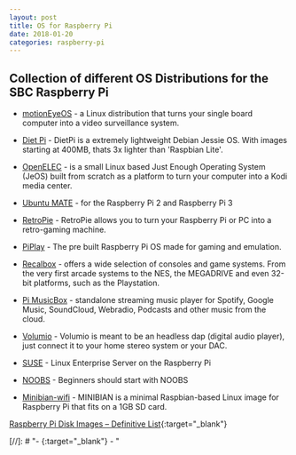 ```yaml
---
layout: post
title: OS for Raspberry Pi
date: 2018-01-20
categories: raspberry-pi
---
```


Collection of different OS Distributions for the SBC Raspberry Pi
------------
- [motionEyeOS](https://github.com/ccrisan/motioneyeos) - a Linux distribution that turns your single board computer into a video surveillance system.

- [Diet Pi](http://dietpi.com/) - DietPi is a extremely lightweight Debian Jessie OS. With images starting at 400MB, thats 3x lighter than 'Raspbian Lite'.

- [OpenELEC](http://openelec.tv/get-openelec/category/7-raspberry-pi2-builds) -  is a small Linux based Just Enough Operating System (JeOS) built from scratch as a platform to turn your computer into a Kodi media center.

- [Ubuntu MATE](https://ubuntu-mate.org/raspberry-pi/) - for the Raspberry Pi 2 and Raspberry Pi 3

- [RetroPie](https://retropie.org.uk/download/) - RetroPie allows you to turn your Raspberry Pi or PC into a retro-gaming machine.

- [PiPlay](http://piplay.org/) - The pre built Raspberry Pi OS made for gaming and emulation.

- [Recalbox](https://www.recalbox.com/) - offers a wide selection of consoles and game systems. From the very first arcade systems to the NES, the MEGADRIVE and even 32-bit platforms, such as the Playstation.

- [Pi MusicBox](http://www.pimusicbox.com/ ) - standalone streaming music player for Spotify, Google Music, SoundCloud, Webradio, Podcasts and other music from the cloud. 

- [Volumio](https://volumio.org/get-started/ ) - Volumio is meant to be an headless dap (digital audio player), just connect it to your home stereo system or your DAC.

- [SUSE](http://tinyurl.com/slespi ) - Linux Enterprise Server on the Raspberry Pi

- [NOOBS](https://www.raspberrypi.org/downloads/noobs/) - Beginners should start with NOOBS

- [Minibian-wifi](https://sourceforge.net/p/minibian) - MINIBIAN is a minimal Raspbian-based Linux image for Raspberry Pi that fits on a 1GB SD card.

[Raspberry Pi Disk Images – Definitive List](https://www.reddit.com/r/SBCGaming/wiki/pidiskimages_definitivelist){:target="_blank"}


[//]: # "- [](){:target="_blank"} - "
